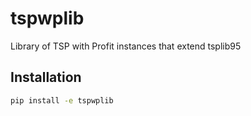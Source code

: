 # tspwplib
Library of TSP with Profit instances that extend tsplib95

## Installation

```bash
pip install -e tspwplib
```

